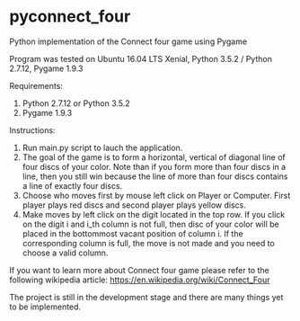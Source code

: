 # pyconnect_four
Python implementation of the Connect four game using Pygame

Program was tested on Ubuntu 16.04 LTS Xenial, Python 3.5.2 / Python 2.7.12, Pygame 1.9.3

Requirements:
1) Python 2.7.12 or Python 3.5.2
2) Pygame 1.9.3

Instructions:
1) Run main.py script to lauch the application.
2) The goal of the game is to form a horizontal, vertical of diagonal line of four discs of your color. Note than if you form more than four discs in a line, then you still win because the line of more than four discs contains a line of exactly four discs.
3) Choose who moves first by mouse left click on Player or Computer. First player plays red discs and second player plays yellow discs.
4) Make moves by left click on the digit located in the top row. If you click on the digit i and i_th column is not full, then  disc of your color will be placed in the bottommost vacant position of column i. If the corresponding column is full, the move is not made and you need to choose a valid column.

If you want to learn more about Connect four game please refer to the following wikipedia article: https://en.wikipedia.org/wiki/Connect_Four

The project is still in the development stage and there are many things yet to be implemented.
